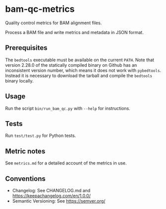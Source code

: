 
# bam-qc-metrics

Quality control metrics for BAM alignment files.

Process a BAM file and write metrics and metadata in JSON format.

## Prerequisites

The `bedtools` executable must be available on the current `PATH`. Note that version 2.28.0 of the statically compiled binary on Github has an inconsistent version number, which means it does not work with `pybedtools`. Instead it is necessary to download the tarball and compile the `bedtools` binary locally.

## Usage

Run the script `bin/run_bam_qc.py` with `--help` for instructions.

## Tests

Run `test/test.py` for Python tests.

## Metric notes

See `metrics.md` for a detailed account of the metrics in use.

## Conventions

- Changelog: See CHANGELOG.md and https://keepachangelog.com/en/1.0.0/
- Semantic Versioning: See https://semver.org/
